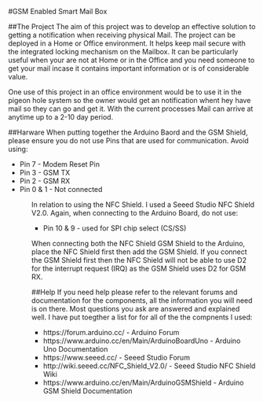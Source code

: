 #GSM Enabled Smart Mail Box

##The Project
The aim of this project was to develop an effective solution to getting a notification when receiving physical Mail. The project can be deployed in a Home or Office environment. It helps keep mail secure with the integrated locking mechanism on the Mailbox. It can be particularly useful when your are not at Home or in the Office and you need someone to get your mail incase it contains important information or is of considerable value.

One use of this project in an office environment would be to use it in the pigeon hole system so the owner would get an notification whent hey have mail so they can go and get it. With the current processes Mail can arrive at anytime up to a 2-10 day period.

##Harware
When putting together the Arduino Baord and the GSM Shield, please ensure you do not use Pins that are used for communication. Avoid using:

<ul>
<li>Pin 7 - Modem Reset Pin</li>
<li>Pin 3 - GSM TX</li>
<li>Pin 2 - GSM RX</li>
<li>Pin 0 & 1 - Not connected</li>
<ul>

In relation to using the NFC Shield. I used a Seeed Studio NFC Shield V2.0. Again, when connecting to the Arduino Board, do not use:
<ul>
<li>Pin 10 & 9 - used for SPI chip select (CS/SS)</li>
</ul>

When connecting both the NFC Shield GSM Shield to the Arduino, place the NFC Shield first then add the GSM Shield. If you connect the GSM Shield first then the NFC Shield will not be able to use D2 for the interrupt request (IRQ) as the GSM Shield uses D2 for GSM RX.

##Help
If you need help please refer to the relevant forums and documentation for the components, all the information you will need is on there. Most questions you ask are answered and explained well. I have put toegther a list for for all of the the compnents I used:
<ul>
<li>https://forum.arduino.cc/ - Arduino Forum</li>
<li>https://www.arduino.cc/en/Main/ArduinoBoardUno - Arduino Uno Documentation</li>
<li>https://www.seeed.cc/ - Seeed Studio Forum</li>
<li>http://wiki.seeed.cc/NFC_Shield_V2.0/ - Seeed Studio NFC Shield Wiki</li>
<li>https://www.arduino.cc/en/Main/ArduinoGSMShield - Arduino GSM Shield Documentation</li>
</ul>
